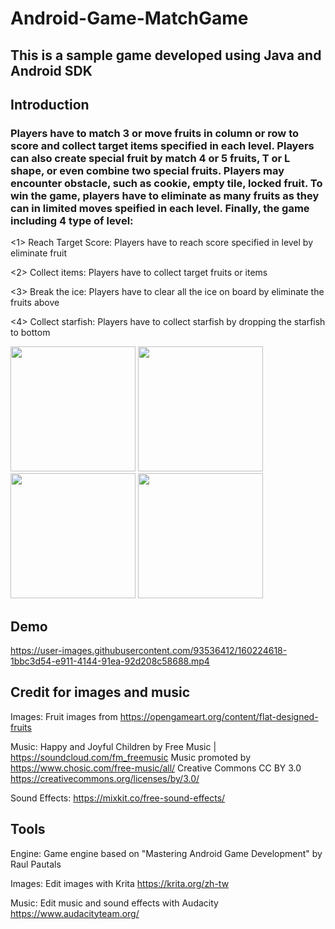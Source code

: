 # Android-Game-MatchGame

## This is a sample game developed using Java and Android SDK

## Introduction
### Players have to match 3 or move fruits in column or row to score and collect target items specified in each level. Players can also create special fruit by match 4 or 5 fruits, T or L shape, or even combine two special fruits. Players may encounter obstacle, such as cookie, empty tile, locked fruit. To win the game, players have to eliminate as many fruits as they can in limited moves speified in each level. Finally, the game including 4 type of level:

<1> Reach Target Score: Players have to reach score specified in level by eliminate fruit

<2> Collect items: Players have to collect target fruits or items

<3> Break the ice: Players have to clear all the ice on board by eliminate the fruits above

<4> Collect starfish: Players have to collect starfish by dropping the starfish to bottom

<img src="https://user-images.githubusercontent.com/93536412/160225436-533279ea-2a05-4124-95a8-b01150731eba.jpg" width="200"> <img src="https://user-images.githubusercontent.com/93536412/160225482-adb41f53-8297-451b-8ee0-b85ff0b655bb.jpg" width="200"> <img src="https://user-images.githubusercontent.com/93536412/160225488-23e2e9d8-27c7-410a-9a7c-588ce7d43d4c.jpg" width="200"> <img src="https://user-images.githubusercontent.com/93536412/160225492-b533e594-ca5b-4ad1-a26f-a31e5172824a.jpg" width="200">

## Demo

https://user-images.githubusercontent.com/93536412/160224618-1bbc3d54-e911-4144-91ea-92d208c58688.mp4

## Credit for images and music
Images: Fruit images from https://opengameart.org/content/flat-designed-fruits

Music: Happy and Joyful Children by Free Music | https://soundcloud.com/fm_freemusic
Music promoted by https://www.chosic.com/free-music/all/
Creative Commons CC BY 3.0
https://creativecommons.org/licenses/by/3.0/

Sound Effects: https://mixkit.co/free-sound-effects/

## Tools
Engine: Game engine based on "Mastering Android Game Development" by Raul Pautals

Images: Edit images with Krita https://krita.org/zh-tw

Music: Edit music and sound effects with Audacity https://www.audacityteam.org/
